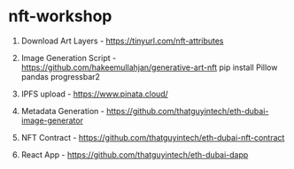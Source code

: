# nft-workshop

1. Download Art Layers - https://tinyurl.com/nft-attributes

2. Image Generation Script - https://github.com/hakeemullahjan/generative-art-nft
    pip install Pillow pandas progressbar2

3. IPFS upload - https://www.pinata.cloud/

4. Metadata Generation - https://github.com/thatguyintech/eth-dubai-image-generator

5. NFT Contract - https://github.com/thatguyintech/eth-dubai-nft-contract

6. React App - https://github.com/thatguyintech/eth-dubai-dapp

